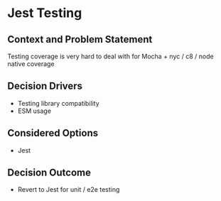 # Jest Testing

## Context and Problem Statement
Testing coverage is very hard to deal with for Mocha + nyc / c8 / node native coverage

## Decision Drivers
* Testing library compatibility
* ESM usage

## Considered Options
* Jest

## Decision Outcome
* Revert to Jest for unit / e2e testing